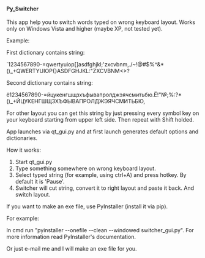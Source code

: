 #### Py_Switcher

This app help you to switch words typed on wrong keyboard layout. Works only on Windows Vista and higher (maybe XP, not tested yet).

Example:


First dictionary contains string:

`1234567890-=qwertyuiop[]asdfghjkl;'zxcvbnm,./~!@#$%^&*()_+QWERTYUIOP{}ASDFGHJKL:"ZXCVBNM<>?

Second dictionary contains string:

ё1234567890-=йцукенгшщзхъфывапролджэячсмитьбю.Ё!"№;%:?*()_+ЙЦУКЕНГШЩЗХЪФЫВАПРОЛДЖЭЯЧСМИТЬБЮ,


For other layout you can get this string by just pressing every symbol key on your keyboard starting from upper left side.
Then repeat with Shift holded.


App launches via qt_gui.py and at first launch generates default options and dictionaries.


How it works:

1. Start qt_gui.py
2. Type something somewhere on wrong keyboard layout.
3. Select typed string (for example, using ctrl+A) and press hotkey. By default it is 'Pause'.
4. Switcher will cut string, convert it to right layout and paste it back. And switch layout.


If you want to make an exe file, use PyInstaller (install it via pip).

For example:

In cmd run "pyinstaller --onefile --clean --windowed switcher_gui.py". For more information read PyInstaller's documentation.

Or just e-mail me and I will make an exe file for you.
